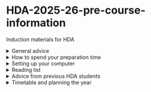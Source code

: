 # HDA-2025-26-pre-course-information
Induction materials for HDA

<details>
  <summary>General advice</summary>


  <p>The course you have just enrolled in is an intense course but don’t worry, by the end of the course you will see how far you have come and how much you have learned. Our students often tell us that Term 1 is less intense than Term 2, but we believe that depends on your background. Our students have a highly diverse range of backgrounds, and there will always be some students with very little experience of each particular subject. So don’t panic if you haven’t, for example, studied epidemiology before. Each module starts with the basics and, if you work hard, you will be on a steep learning curve and will reach a high level of understanding by the end of the course, even from a standing start.

Term 1 and Term 2 are constituted of the teaching modules and Term 3 is fully dedicated to the research project. The Term 1 modules will give you a solid foundation in epidemiology, statistics, and handling healthcare data, with an introduction to molecular epidemiology and a revision of course statistical and epidemiological concepts. You also get to brush-up or learn new programming skills with some of the Term 1 modules. Term 2 modules are more mathematically and computationally heavy but are all very practical and always aim to put things into the real-world context. Term 3 is where you get to put many of the things you have learned into practice on your individual research project. There are many group projects throughout the year where you apply many of the things you have learned but Term 3 is where you, as an individual, get to shine and really develop your research skills.

It an intense but very rewarding year. And to help to lower the gradient of your learning curve we have put together some some preparatory study ahead of the course in areas that you are less familiar with. This page aims to give you some pointers on how to spend that pre-course preparation time. There are some FAQs at the end of the page which aim to answer some questions more related to practical and organisational things. There is also a list of contacts in case you have any additional questions..</p>
</details>

<details>
  <summary>How to spend your preparation time</summary>
  <p></b>Statistics</b>
  
While the term 1 statistics course starts with the basics, the whole HDA course is based around a solid understanding of statistics and many concepts can take time to digest. So, if your stats is a bit rusty, you can make things easier on yourself by brushing ahead of the course. When you get to the machine learning module, an understanding of linear algebra will be a great asset. The course does provide optional maths refreshers in term one, which cover linear algebra, but if you haven’t studied it before then some pre-course revision may well be beneficial.

For a revision of statistical concepts we highly recommend you begin your preparation by following the first few weeks of the Imperial Introduction to Statistics for Public Health course. This is particularly useful if you have not done any basic maths or statistics in some time.

If you still have time (after the coding prep and computer set-up in the sections further below), here are some other useful statistics and linear algebra resources.

<b>Coursera courses</b>

Statistics with R
Biostatistics in Public Health: Coursera
Mathematics for Machine Learning: Linear Algebra
Youtube Channels

3Blue1Brown
StatQuest with Josh Starmer
Khan Academy

Statistics and Probability: Khan Academy
Learning to code
Everything we do on the HDA course is underpinned by an ability to code. As with everything else, you will be well trained in coding throughout the course, and we do not assume or require any prior experience. However, in the very early stages of learning to code it can take a long time to solve simple problems, so you can certainly make things easier on yourself by getting through this very early stage before the course, so you’re not doing the frustrating slow bit at the same time as studying epidemiology, statistics, etc.

The HDA course primarily uses R. If you don’t have R already installed on your computer, you can follow the instructions provided on this webpage in the section Setting up your computer. There are numerous free or cheap resources online for getting started, some of which are recommended below in Free R resources.

Once you have set up R, the course team highly recommends you complete the below courses on DataCamp, before induction week. To access the DataCamp courses, you need to use your Imperial email account.

Introduction to R
Intermediate R
Data Visualization in R
Introduction to Importing Data in R
If you are already familiar with R or you are a beginner and have completed the above, here are some more advanced courses from DataCamp you might want to complete:

Introduction to the Tidyverse
Data Manipulation with dplyr
Joining Data with dplyr
Cleaning Data in R
Introduction to Data Visualization with ggplot2
Free R resources
Please note the resources below are free but some may require payment if you want to obtain a certificate.

Free R Tutorial - R Basics - R Programming Language Introduction

Excellent intro to R, starting from the very beginning. Free to take the course – you only have to pay if you want the certificate.

Free R Tutorial - R, ggplot, and Simple Linear Regression

A gentle introduction to using R for data manipulation, visualisation, statistics and simple ML. Free to take the course – you only have to pay if you want the certificate.

<b>R for statistics</b>

A really thorough guide to using R for statistics

erikgahner/awesome-ggplot2

A great curated list of resources for R programming
</details>

<details>
  <summary>Setting up your computer</summary>
  
  <p>You will be using R extensively throughout the year. R is a widely used programming language for statistical analyses and machine learning (see https://www.r-project.org/about.html) and can be aided by the use of Rstudio (highly recommended), which is a graphical user interface for R. To use both of these in the course, you will need to install R, Rstudio and some R packages on your personal laptop. Please follow the instructions below to complete the installation prior to course commencement. We will have a dedicated session during induction week to help troubleshoot any problems you encounter with the installation.

<b>Installing R</b>
First download and install R (version 4.4.1) from the CRAN.

R for Mac OS X

For Mac users

Download R-4.4.1 for Windows. The R-project for statistical computing.

For Windows users

The Comprehensive R Archive Network

For Linux users

Installing RStudio
R Studio is an integrated development environment for R. You can download the Open Source R Studio Desktop from this link:

Download RStudio

Install required packages in R
There are two main repositories of R packages (sets of built-in R functions): the CRAN (Comprehensive R Archive Network) and Bioconductor. Once both R and R Studio are installed, you can open RStudio and install the required packages by running the following code:

Once you have run all these lines of code, please make sure that all the packages have been properly installed. They should all be listed in the “Packages” tab (bottom right hand quadrant of R Studio):</p>
</details>

<details>
  <summary>Reading list</summary>
  <p><b>Epidemiology</b>

<b>Recommended reading</b>

Oxford Handbook of Epidemiology for Clinicians. Ward et al. https://oxfordmedicine.com/view/10.1093/med/9780198529880.001.0001/med-9780198529880

Basic Epidemiology Bonita et al. Available free of charge from: https://apps.who.int/iris/bitstream/handle/10665/43541/9241547073_eng.pdf?sequence=1
Other good introductory epidemiology books

Epidemiology(Fifth edition.). Szklo, M. and Nieto, F.J. (2014). Burlington, Massachusetts,Jones & Bartlett Learning (approx. £93). Available to purchase from: https://blackwells.co.uk/bookshop/product/9781449604691?gclid=Cj0KCQjwwqXMBRCDARIsAD-AQ2g9wGEkLUMAkkoIY_FO62AVEVFj2neeE93lnZKq–zCsJF7IuAp65kaAgAKEALw_wcB

Gordis Epidemiology. Gordis, L. (2014). Philadelphia, PA: Elsevier Saunders (approx. £35). Available to purchase from: https://www.uk.elsevierhealth.com/epidemiology-9781455737338.html

Epidemiology: Beyond the Basics. Ward H, Toledano M, Shaddick G, Davies B, Elliott P (2012) . Oxford University Press, Oxford UK. (Amazon price £26).

Essential epidemiology: an introduction for students and health professionals. Webb, P., Bain, C. and Page, A., 2016. . Cambridge University Press. https://www.amazon.co.uk/Essential-Epidemiology-Introduction-Students-Professionals/dp/0521177316

Biology for OMICs cheat sheet

Some of the former students and teaching staff on the course have put together a nice cheat sheet with some of the concepts you will need to pickup throughout the course. You will review these in Molecular Epidemiology or in our optional Molecular Biology classes but this is a great starting point.

<b>Statistics</b>

Essential Medical Statistics. Kirkwood B and Sterne J (2003) (2nd ed). Blackwell Science Ltd. https://www.amazon.co.uk/Essential-Medical-Statistics-Essentials-Kirkwood/dp/0865428719 Chapters 2–5 will support what you learn in the term 1 statistics module.

An Introduction to Medical Statistics. Bland M (2015) (4th ed). Oxford University Press. An alternative excellent standard text book. This includes multiple choice and other questions at the end of chapters, which may be useful for revision purposes. http://www-users.york.ac.uk/~mb55/intro/introcon.htm (accessed 25 July 2017) contains useful additional material. Chapters 4–7 will support what you learn in the term 1 statistics module.

R programming
Hands-on programming with R, Garrett Grolemund. https://rstudio-education.github.io/hopr/index.html.</p>
</details>

<details>
  <summary>Advice from previous HDA students</summary>
  
  <p>We asked former students of the HDA course what advice they would give their past selves before starting the course. Their responses are below.

<b>Before starting the course</b>

My advice would be: if you are a biologist and have not done maths in a while, take a linear algebra course as a MOOC maybe. If you have questions, ask! Never be afraid of being curious!

Don’t be disheartened when you don’t have a clue what’s happening in R or python if you have zero prior coding experience - it’s a steep learning curve but you’ll pick it up. Coding is the sort of thing where there’s a certain level of understanding beyond which everything just seems very understandable, and before that level it just seems super overwhelming. Just the ability to understand the syntax in R and the different nuances etc gives you the ability to understand and search every problem on stack overflow. You don’t need to know a load of functions off by heart.

If possible, do some of the data camp courses BEFORE starting the MSc

Take an intro linear algebra course and don’t just rely on the math refreshers

<b>Throughout the course</b>

Organise and document everything during projects: scripts, data, notes etc. You will definitely revisit old code and old notes

Be proactive, ask question and use the resources that are made available to you (the people around you and the lecturers)
Keep your notes and code organised, I kept referring back to past tutorials in the project, and having a filing system from the beginning of the project made this so much quicker.

Don’t think you’re the only one who doesn’t understand something. There’s a huge range of pre-existing skills and knowledge in the other people in the class and inevitably you’ll know less about some stuff and more about other stuff than your pals

Especially with the wide range of skill sets in the program, whenever I didn’t get something I knew at least a quarter of our program did and had to fight my self consciousness to ask the question. Also lecturers are really nice I would have asked a few more questions had I not been worried about looking like an idiot

Get to know the people on the course and work with them – everyone has different strengths and will pick things up at different rates and it really helped this year working together to understand things.

Capitalise on your classmates’ knowledge! It’s a nice symbiotic relationship

Start projects earlier.

Revise the second term lectures such that there are some baby steps leading to the big equations

Summer quarter advice - make sure they have data you want to work with.

Advice for the thesis: get your references and stuff organised and maybe don’t wait too much before writing some stuff.</p>
</details>

<details>
  <summary>Timetable and planning the year</summary></b>
  <p>The MSc HDA-ML is an intensive course. In general, taught/supervised classes will take place between 9.30am and 5pm from Monday to Friday. However, the exact times may vary depending on the module and the amount of pre-reading and pre-sessional exercises students need to carry out. More details regarding the timetable will be sent to you in September.

Below are provisional Imperial College terms dates for 2024-25. Please note that some assessments submission and examination dates fall outside regular College term dates</p>

# <h2>College Term Dates</h2>
<table border="1">
  <tr><th>Term</th><th>Dates</th></tr>
  <tr><td>Autumn Term</td><td>27 September 2025 - 12 December 2025</td></tr>
  <tr><td>Spring Term</td><td>3 January 2026 - 20 March 2026</td></tr>
  <tr><td>Spring Break</td><td>16 February 2026 - 22 February 2026</td></tr>
  <tr><td>Summer Term</td><td>25 April 2026 - 26 June 2026</td></tr>
</table>

# <h2>Examination Dates</h2>
<table border="1">
  <tr><th>Exam Period</th><th>Dates</th></tr>
  <tr><td>Exam Period 1</td><td>5 - 9 January 2026</td></tr>
  <tr><td>Exam Period 2</td><td>20 April - 11 May 2026</td></tr>
</table>

# <h2>Summer Project Dates</h2>
<table border="1">
  <tr><th>Milestone</th><th>Date</th></tr>
  <tr><td>Start</td><td>4 May 2026</td></tr>
  <tr><td>Background Presentation</td><td>(Provisional) Week of 1 June 2026</td></tr>
  <tr><td>Final Presentation</td><td>(Provisional) Week of 14 September 2026</td></tr>
</table>

# <h2>Closure Dates</h2>
<table border="1">
  <tr><th>Holiday</th><th>Dates</th></tr>
  <tr><td>Christmas/New Year</td><td>22 December 2025 - 2 January 2026 (Reopens 5 January 2026)</td></tr>
  <tr><td>Easter Holiday</td><td>1 April 2026 - 7 April 2026 (Reopens 23 April 2026)</td></tr>
  <tr><td>Early May Bank Holiday</td><td>4 May 2026</td></tr>
  <tr><td>Spring Bank Holiday</td><td>25 May 2026</td></tr>
  <tr><td>Summer Bank Holiday</td><td>31 August 2026</td></tr>
</table>



<details>
  <summary>Mandatory training</summary>

<p><b>Plagiarism Awareness</b>
  <p>The conduct of most epidemiology and public health research requires collection, storage, and processing of personal data. As a controller for most of the personal data it processes, Imperial College London is committed to full compliance with the applicable data protection legislation, including the UK General Data Protection Regulation (GDPR) and the Data Protection Act 2018.

As you may handle personal and sensitive personal data through teaching and research activities, you are required to complete a Data Protection Awareness e-learning course, which includes best practice and scenarios for maintaining data security, an overview of the data protection regulations, compliance, rights and enforcement.

You can only complete the course once you are enrolled as an Imperial student, and are encouraged to complete it before the course commences. Once you have enrolled with Imperial, you can access and complete the Data Protection Awareness course on Blackboard Learn. Instructions for course enrolment are outlined on Imperial Essentials

<b>Plagiarism Awareness</b>

As an Imperial College London student, you will be required to use and share academic information ethically, with academic integrity and in accordance with Imperial College’s Examination & Assessment: Academic Integrity Policy.

To support compliance with this policy, you are required to complete a Plagiarism Awareness Course, developed by the Graduate School in conjunction with the Library. It aims to equip all Imperial postgraduate students with a working knowledge of the concept of plagiarism and how to avoid it. You should be auto-enrolled to this course; instructions for manual enrolment are also on the College website.

<b>Attributes and Aspirations (Recommended)</b>

Attributes and Aspirations is an interactive, practical, flexible online short course designed to support you make decisions on your professional future. It was created based on research into the skills employers and PhD programmes look for, so you can be sure they are the skills that you really need. AA offers topics like teamworking, decision making, communication, as well as career planning and interview preparation skills. You can enrol and complete them when you need them on a timeline that works for you! Visit the Skills Map to explore what skills you can practice and where to find them.

By enrolling on AA

You can develop key skills that will help with your Master’s study and in your future.
You will access content that designed specifically for Imperial College Postgraduate students in your faculty.
You will receive a certificate for each module you complete, but there are no formal assessments on the course.</p>
</details>

<details>
  <summary>Frequently Asked Questions</summary>
  
  <b><p>1. Do you have any suggestions for finding accommodation in London?</b>
When searching for accommodation, take note of the campus where most of your classes will be delivered. The MSc Health Data Analytics and Machine Learning course is based at the White City Campus in West London. However, some of your classes might take place at the Charing Cross Campus in Hammersmith and in the South Kensington Campus but the majority will be held at White City in the School of Public Health.

For additional information on accommodation, visit the Imperial College Accommodation website.

<b>2. How much money will I need to live and study in London for a year?</b>
Please visit the Imperial Living in London website for detailed information.

You will need to travel between campuses by bus, bicycle or underground train. Some journeys may be convenient on foot.

<b>3. What is my tuition fee status?</b>
Please visit the Imperial Fees and Funding website for the most up to date information on tuition fees.

<b>4. How and when should I send official documents (e.g. degree certificates)?</b>
Official documents need to be sent to Registry as soon as they are requested . Please check My Imperial portal for instructions on how to send these. All outstanding conditions of your offer will have to be met before you can be offered an unconditional place and register as a student. Registering as a student is a pre-requisite for joining the course. For any questions regarding your documents and outstanding conditions, you can contact Registry directly

<b>5. When does the course start?</b>

The MSc Health Data Analytics and Machine Learning Course starts on 30th of September 2024. Further details of the first week of term (i.e. ‘Induction Week’) will be sent via email.</b>

For international students, Imperial College London organises some orientation events prior to the official start of the course. Please visit the International Students Webpages for further information.

<b>6. I’m an international student – what else should I consider or do before my arrival?</b>
Please bear in mind that you may need a visa and vaccinations before your arrival. If you think you will not be able to obtain the visa in time for the start of the course please contact the Postgraduate Education Coordinator, Jo Tite: j.tite at imperial.ac.uk

You may also want to familiarise yourself with information on how to open a bank account, and how to find a general medical practitioner (GP) after your arrival. Options for GP services include the Imperial College Health Centre in South Kensington or other services closer to your chosen accommodation.

Please also make active use of the general information resources for international students at Imperial.

<b>7. Where does teaching take place?</b>
Teaching takes place most at the White City Campus in the School of Public Health. Occasionally you might have some classes in South Kensington and in Hammersmith. This will depend on the modules taken.

Please familiarise yourself with Imperial campuses and maps

Note: The name of the campus may not correspond to the name of the nearest Underground station. For example, the Charing Cross campus is not near the Charing Cross tube station (but is between Hammersmith and Baron’s Court stations), and the Hammersmith campus is not near Hammersmith station.

<b>8. Do you have a reading list of books to prepare for the course?</b>
We encourage you to do some general preparatory reading; we have attached a list of key texts. However, we do not anticipate prior learning in the subject matters, and the modules are taught starting from a basic level – so there will be adequate opportunities to learn the subjects even if you have never taken these modules beforehand. During term time, you would need to dedicate the allotted time for independent study as well as actively attend the live sessions and lectures.

<b>Is there other preparation that I should do before starting the course?</b>
You will be required to use software to prepare written reports and prepare slides to accompany presentations. Our computer facilities (see below) offer you access to Microsoft Excel, PowerPoint and Word for this purpose. If you are not familiar with these programmes, you might want to familiarise yourself with them before the course commences. Other software such as R for statistical analysis will be taught on the Course (please see the accompanying R preparation guide). In addition, communication and teaching software such as padlet will be introduced in induction week.

<b>10. Will I need to buy a calculator?</b>
You will need to do calculations for practicals and homework, where you can use laptops and/or mobile phones, so it may not be necessary to buy a calculator.

If you decide to buy a calculator, we recommend that you use the CASIO fx-85GT Plus (£9-10). However, any standard scientific calculator should also be fine, so if you already have one, there is no need to buy another one. Importantly, you should check that the calculator has functions to calculate log (bases 2 and 10), exponentials, arithmetic means, standard deviations (S.D.), variance, geometric means, and square roots. We advise that you become familiar with these basic functions of your calculator before your arrival.

<b>11. What books do I need to buy for the course?</b>
There is a core reading list of texts in addition to the books recommended for your pre-sessional reading. You will receive a handbook containing links to the core reading lists, when you arrive. These key texts will be available in the library (and mostly online), so choosing to buy any of the books will be up to you in case you want to retain a personal copy.

<b>12. Do I need to choose my own summer project topic?</b>
The summer months in Term 3 are dedicated to full-time work on a research project. We provide students with a list of potential summer project topics at the start of Term 2 (in January), and advise that you start thinking about possible projects before this. Alternatively, you may wish to submit your own project ideas for approval. Your idea for a summer project, must be supported by a member of staff within the School of Public Health who is also willing to supervise the project. If you already have project ideas in mind, please discuss these with your personal tutor or the course organisers soon after your arrival.

<b>13. Who should I contact if I have any further questions?</b>
If you have any further questions, please consult the following key contacts or resources:

The Registry team for queries on your application, outstanding conditions, fee status, and registration status.
Postgraduate Education Co-ordinator, Ms Jo Tite (email: j.tite at imperial.ac.uk), for queries on timetables, induction week or any other administrative issues

Please familiarise yourself with information about postgraduate studies, and further information collated for new postgraduate students before you arrive.

Acknowledgements
We would like to thank Dr Matt Whitaker for creating the first version of this page for the cohort of 2020-2021. The maintenance of this page is done by the School of Public Health teaching team. For any questions regarding this page, please contact sph.pgteachingoc@imperial.ac.uk.</p>
</details>
